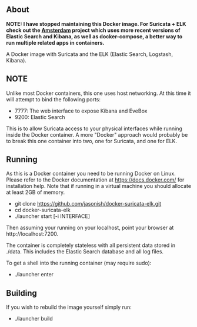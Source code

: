 ## About

**NOTE: I have stopped maintaining this Docker image. For
  Suricata + ELK check out the [Amsterdam](https://github.com/StamusNetworks/Amsterdam)
  project which uses more recent versions of Elastic Search and Kibana,
  as well as docker-compose, a better way to run multiple related
  apps in containers.**

A Docker image with Suricata and the ELK (Elastic Search, Logstash,
Kibana).

## NOTE

Unlike most Docker containers, this one uses host networking.  At this
time it will attempt to bind the following ports:

 - 7777: The web interface to expose Kibana and EveBox
 - 9200: Elastic Search

This is to allow Suricata access to your physical interfaces while
running inside the Docker container.  A more "Docker" approach would
probably be to break this one container into two, one for Suricata,
and one for ELK.

## Running

As this is a Docker container you need to be running Docker on Linux.
Please refer to the Docker documentation at https://docs.docker.com/
for installation help.  Note that if running in a virtual machine you
should allocate at least 2GB of memory.

 - git clone https://github.com/jasonish/docker-suricata-elk.git
 - cd docker-suricata-elk
 - ./launcher start [-i INTERFACE]

Then assuming your running on your localhost, point your browser at
http://localhost:7200.

The container is completely stateless with all persistent data stored
in ./data.  This includes the Elastic Search database and all log
files.

To get a shell into the running container (may require sudo):

 - ./launcher enter

## Building

If you wish to rebuild the image yourself simply run:

 - ./launcher build
